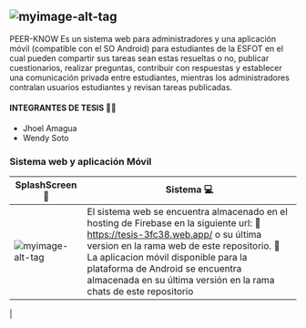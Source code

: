 ## ![myimage-alt-tag](https://github.com/wendysoto/Tesis_Jhoel_Wendy/blob/movil/images/logo.png)
PEER-KNOW Es un sistema web para administradores y una aplicación móvil (compatible con el SO Android) para estudiantes de la ESFOT en el cual pueden compartir sus tareas sean estas resueltas o no, publicar cuestionarios, realizar preguntas, contribuir con respuestas y establecer una comunicación privada entre estudiantes, mientras los administradores contralan usuarios estudiantes y revisan tareas publicadas.


#### INTEGRANTES DE TESIS  :man::woman:
- Jhoel Amagua
- Wendy Soto

### Sistema web y aplicación Móvil 
| **SplashScreen** :bust_in_silhouette: | Sistema :computer: | 
| ------------- | ------------- | 
|![myimage-alt-tag](https://github.com/wendysoto/Tesis_Jhoel_Wendy/blob/movil/images/splash.png) |El sistema web se encuentra almacenado en el hosting de Firebase en la siguiente url: :pushpin: https://tesis-3fc38.web.app/  o su última version en la rama web de este repositorio. :iphone: La aplicacion móvil disponible para la plataforma de Android  se encuentra almacenada en su última versión en la rama chats de este repositorio
|



